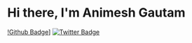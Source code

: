 # Hi there, I'm Animesh Gautam

[!Github Badge](https://img.shields.io/github/followers/Zomnimesh?color=white&logo=github&logoColor=black)] [![Twitter Badge](https://img.shields.io/badge/Twitter-Profile-informational?style=flat&logo=twitter&logoColor=white&color=1CA2F1)](https://twitter.com/Zomnimesh)
